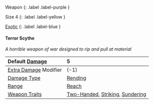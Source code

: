 Weapon
{: .label .label-purple }

Size 4
{: .label .label-yellow }

[Exotic](Game/Designing-Weapons#Exotic)
{: .label .label-blue }

#### Terror Scythe
*A horrible weapon of war designed to rip and pull at material*

| Default [Damage](Core/Weapons#Damage)                     | 5                                                                                                                            |
| :-------------------------------------------------------- | :--------------------------------------------------------------------------------------------------------------------------- |
| [Extra Damage](Game/Core/Attacks#Extra%20Damage) Modifier | (-1)                                                                                                                         |
| [Damage Type](Core/Weapons#Damage%20Type)                 | [Rending](Core/Injury#Rending)                                                                                               |
| [Range](Core/Weapons#Range)                               | [Reach](Core/Movement#Reach)                                                                                                 |
| [Weapon Traits](Core/Weapon-Traits)                       | [Two-Handed](Game/Core/Blocks/Two-Handed), [Striking](Game/Core/Blocks/Striking), [Sundering](Game/Core/Blocks/Sundering) |
